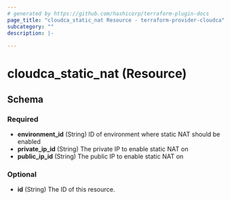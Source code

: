 ```yaml
---
# generated by https://github.com/hashicorp/terraform-plugin-docs
page_title: "cloudca_static_nat Resource - terraform-provider-cloudca"
subcategory: ""
description: |-
  
---
```


# cloudca_static_nat (Resource)





<!-- schema generated by tfplugindocs -->
## Schema

### Required

- **environment_id** (String) ID of environment where static NAT should be enabled
- **private_ip_id** (String) The private IP to enable static NAT on
- **public_ip_id** (String) The public IP to enable static NAT on

### Optional

- **id** (String) The ID of this resource.


